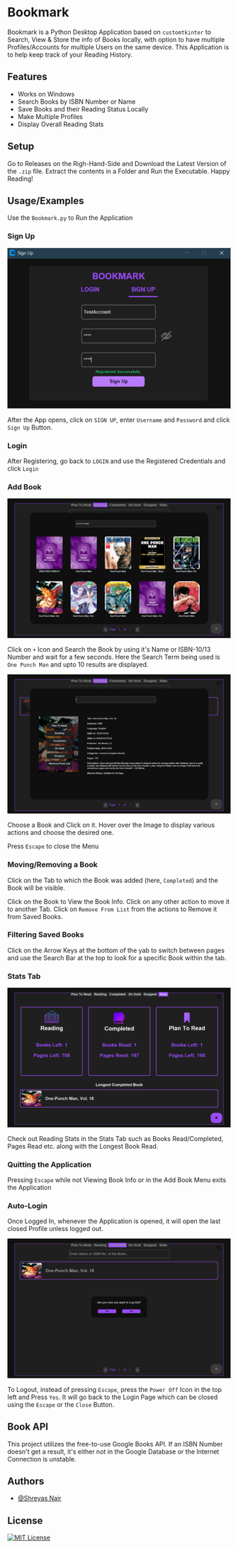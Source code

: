 
# Bookmark

Bookmark is a Python Desktop Application based on `customtkinter` to Search, View & Store the info of Books locally, with option to have multiple Profiles/Accounts for multiple Users on the same device.
This Application is to help keep track of your Reading History.

## Features

- Works on Windows
- Search Books by ISBN Number or Name
- Save Books and their Reading Status Locally
- Make Multiple Profiles
- Display Overall Reading Stats

## Setup

Go to Releases on the Righ-Hand-Side and Download the Latest Version of the `.zip` file. Extract the contents in a Folder and Run the Executable. Happy Reading!

## Usage/Examples

Use the `Bookmark.py` to Run the Application

### Sign Up

![Sign Up Demo](https://github.com/KillerRebooted/Bookmark/blob/main/README%20Images/Sign%20Up%20Demo.png)

After the App opens, click on `SIGN UP`, enter `Username` and `Password` and click `Sign Up` Button.

### Login

After Registering, go back to `LOGIN` and use the Registered Credentials and click `Login`

### Add Book

![Add Book Demo](https://github.com/KillerRebooted/Bookmark/blob/main/README%20Images/Add%20Book%20Demo.png)

Click on `+` Icon and Search the Book by using it's Name or ISBN-10/13 Number and wait for a few seconds. Here the Search Term being used is `One Punch Man` and upto 10 results are displayed.

![Book Actions Demo](https://github.com/KillerRebooted/Bookmark/blob/main/README%20Images/Book%20Actions%20Demo.png)

Choose a Book and Click on it. Hover over the Image to display various actions and choose the desired one.

Press `Escape` to close the Menu

### Moving/Removing a Book

Click on the Tab to which the Book was added (here, `Completed`) and the Book will be visible.

Click on the Book to View the Book Info. Click on any other action to move it to another Tab. Click on `Remove From List` from the actions to Remove it from Saved Books.

### Filtering Saved Books

Click on the Arrow Keys at the bottom of the yab to switch between pages and use the Search Bar at the top to look for a specific Book within the tab.

### Stats Tab

![Stats Tab Demo](https://github.com/KillerRebooted/Bookmark/blob/main/README%20Images/Stats%20Tab%20Demo.png)

Check out Reading Stats in the Stats Tab such as Books Read/Completed, Pages Read etc. along with the Longest Book Read.

### Quitting the Application

Pressing `Escape` while not Viewing Book Info or in the Add Book Menu exits the Application

### Auto-Login

Once Logged In, whenever the Application is opened, it will open the last closed Profile unless logged out.

![Logout Demo](https://github.com/KillerRebooted/Bookmark/blob/main/README%20Images/Logout%20Demo.png)

To Logout, instead of pressing `Escape`, press the `Power Off` Icon in the top left and Press `Yes`. It will go back to the Login Page which can be closed using the `Escape` or the `Close` Button.

## Book API

This project utilizes the free-to-use Google Books API. If an ISBN Number doesn't get a result, it's either not in the Google Database or the Internet Connection is unstable.

## Authors

- [@Shreyas Nair](https://www.github.com/KillerRebooted)

## License

[![MIT License](https://img.shields.io/badge/License-MIT-green.svg)](https://choosealicense.com/licenses/mit/)
